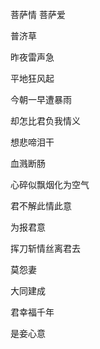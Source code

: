 菩萨情 菩萨爱

普济草


昨夜雷声急

平地狂风起

今朝一早遭暴雨

却怎比君负我情义

想悲啼泪干

血溅断肠

心碎似飘烟化为空气

君不解此情此意

为报君意

挥刀斩情丝离君去

莫怨妻

大同建成

君幸福千年

是妾心意



